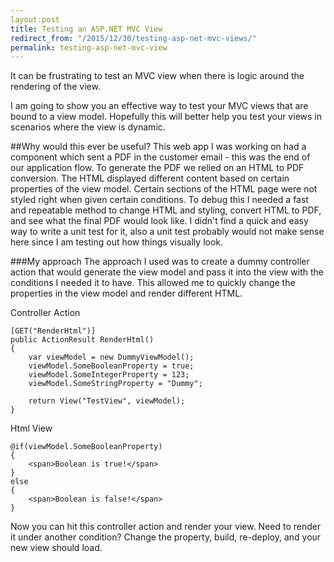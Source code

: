 ```yaml
---
layout:post
title: Testing an ASP.NET MVC View
redirect_from: "/2015/12/30/testing-asp-net-mvc-views/"
permalink: testing-asp-net-mvc-view
---
```


It can be frustrating to test an MVC view when there is logic around the rendering of the view.
	
I am going to show you an effective way to test your MVC views that are bound to a view model. Hopefully this will better help you test your views in scenarios where the view is dynamic.

##Why would this ever be useful?
This web app I was working on had a component which sent a PDF in the customer email - this was the end of our application flow. To generate the PDF we relied on an HTML to PDF conversion. The HTML displayed different content based on certain properties of the view model. Certain sections of the HTML page were not styled right when given certain conditions. To debug this I needed a fast and repeatable method to change HTML and styling, convert HTML to PDF, and see what the final PDF would look like. I didn't find a quick and easy way to write a unit test for it, also a unit test probably would not make sense here since I am testing out how things visually look.

###My approach
The approach I used was to create a dummy controller action that would generate the view model and pass it into the view with the conditions I needed it to have. This allowed me to quickly change the properties in the view model and render different HTML.

Controller Action

```
[GET("RenderHtml")]
public ActionResult RenderHtml()
{
	var viewModel = new DummyViewModel();
	viewModel.SomeBooleanProperty = true;
	viewModel.SomeIntegerProperty = 123;
	viewModel.SomeStringProperty = "Dummy";
	
	return View("TestView", viewModel);
}
```
Html View

```
@if(viewModel.SomeBooleanProperty)
{
	<span>Boolean is true!</span>
}
else
{
	<span>Boolean is false!</span>
}
```

Now you can hit this controller action and render your view. Need to render it under another condition? Change the property, build, re-deploy, and your new view should load.